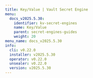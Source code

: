 ```yaml
---
title: Key/Value | Vault Secret Engine
menu:
  docs_v2025.5.30:
    identifier: kv-secret-engines
    name: Key/Value
    parent: secret-engines-guides
    weight: 20
menu_name: docs_v2025.5.30
info:
  cli: v0.22.0
  installer: v2025.5.30
  operator: v0.22.0
  unsealer: v0.22.0
  version: v2025.5.30
---
```



